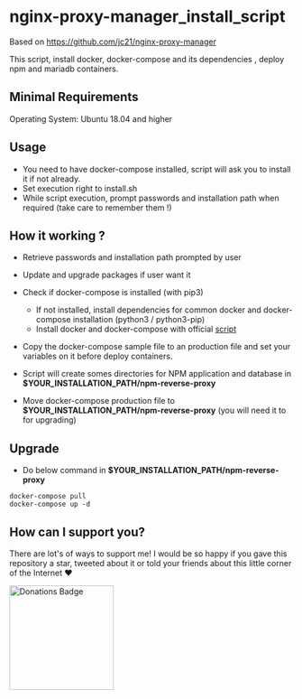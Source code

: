 # nginx-proxy-manager_install_script
Based on https://github.com/jc21/nginx-proxy-manager

This script, install docker, docker-compose and its dependencies , deploy npm and mariadb containers.

## Minimal Requirements

Operating System: Ubuntu 18.04 and higher

## Usage

- You need to have docker-compose installed, script will ask you to install it if not already.
- Set execution right to install.sh
- While script execution, prompt passwords and installation path when required (take care to remember them !)

## How it working ?

- Retrieve passwords and installation path prompted by user

- Update and upgrade packages if user want it

- Check if docker-compose is installed (with pip3)
  - If not installed, install dependencies for common docker and docker-compose installation (python3 / python3-pip)
  - Install docker and docker-compose with official [script](https://docs.docker.com/engine/install/ubuntu/#install-using-the-convenience-script)
  
- Copy the docker-compose sample file to an production file and set your variables on it before deploy containers.

- Script will create somes directories for NPM application and database in **__$YOUR_INSTALLATION_PATH/npm-reverse-proxy__**

- Move docker-compose production file to **__$YOUR_INSTALLATION_PATH/npm-reverse-proxy__** (you will need it to for upgrading)

## Upgrade

- Do below command in **__$YOUR_INSTALLATION_PATH/npm-reverse-proxy__**
```
docker-compose pull
docker-compose up -d
```

## How can I support you?
There are lot's of ways to support me! I would be so happy if you gave this repository a star, tweeted about it or told your friends about this little corner of the Internet ❤️



<a href="https://paypal.me/MrServers"><img width="185" src="https://github.com/k4m4/donations/raw/master/images/badge.svg" alt="Donations Badge"></a>


